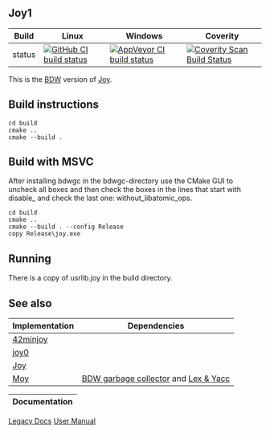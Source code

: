 Joy1
----

Build|Linux|Windows|Coverity
---|---|---|---
status|[![GitHub CI build status](https://github.com/Wodan58/joy1/actions/workflows/cmake.yml/badge.svg)](https://github.com/Wodan58/joy1/actions/workflows/cmake.yml)|[![AppVeyor CI build status](https://ci.appveyor.com/api/projects/status/github/Wodan58/joy1?branch=master&svg=true)](https://ci.appveyor.com/project/Wodan58/joy1)|[![Coverity Scan Build Status](https://img.shields.io/coverity/scan/14633.svg)](https://scan.coverity.com/projects/wodan58-joy1)

This is the [BDW](https://github.com/ivmai/bdwgc) version of
[Joy](https://github.com/Wodan58/Joy).

Build instructions
------------------

    cd build
    cmake ..
    cmake --build .

Build with MSVC
---------------

After installing bdwgc in the bdwgc-directory use the CMake GUI to uncheck all
boxes and then check the boxes in the lines that start with disable\_ and
check the last one: without\_libatomic\_ops.

    cd build
    cmake ..
    cmake --build . --config Release
    copy Release\joy.exe

Running
-------

There is a copy of usrlib.joy in the build directory.

See also
--------

Implementation|Dependencies
--------------|------------
[42minjoy](https://github.com/Wodan58/42minjoy)|
[joy0](https://github.com/Wodan58/joy0)|
[Joy](https://github.com/Wodan58/Joy)|
[Moy](https://github.com/Wodan58/Moy)|[BDW garbage collector](https://github.com/ivmai/bdwgc) and [Lex & Yacc](https://sourceforge.net/projects/winflexbison/files/win_flex_bison-latest.zip)

Documentation|
-------------|
[Legacy Docs](https://wodan58.github.io)
[User Manual](https://wodan58.github.io/j09imp.html)
